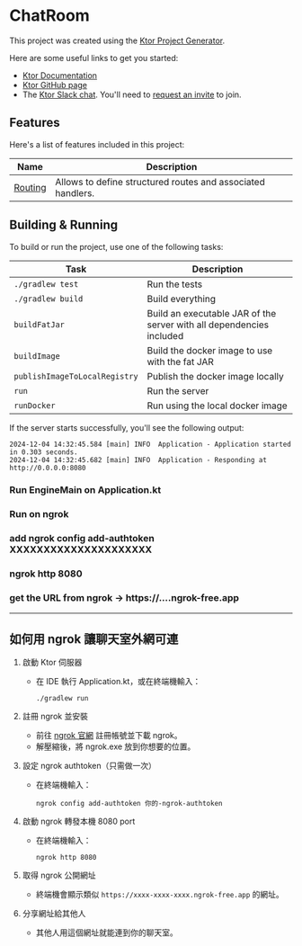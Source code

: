 # ChatRoom

This project was created using the [Ktor Project Generator](https://start.ktor.io).

Here are some useful links to get you started:

- [Ktor Documentation](https://ktor.io/docs/home.html)
- [Ktor GitHub page](https://github.com/ktorio/ktor)
- The [Ktor Slack chat](https://app.slack.com/client/T09229ZC6/C0A974TJ9). You'll need
  to [request an invite](https://surveys.jetbrains.com/s3/kotlin-slack-sign-up) to join.

## Features

Here's a list of features included in this project:

| Name                                               | Description                                                 |
|----------------------------------------------------|-------------------------------------------------------------|
| [Routing](https://start.ktor.io/p/routing-default) | Allows to define structured routes and associated handlers. |

## Building & Running

To build or run the project, use one of the following tasks:

| Task                          | Description                                                          |
|-------------------------------|----------------------------------------------------------------------|
| `./gradlew test`              | Run the tests                                                        |
| `./gradlew build`             | Build everything                                                     |
| `buildFatJar`                 | Build an executable JAR of the server with all dependencies included |
| `buildImage`                  | Build the docker image to use with the fat JAR                       |
| `publishImageToLocalRegistry` | Publish the docker image locally                                     |
| `run`                         | Run the server                                                       |
| `runDocker`                   | Run using the local docker image                                     |

If the server starts successfully, you'll see the following output:

```
2024-12-04 14:32:45.584 [main] INFO  Application - Application started in 0.303 seconds.
2024-12-04 14:32:45.682 [main] INFO  Application - Responding at http://0.0.0.0:8080
```

### Run EngineMain on Application.kt
### Run on ngrok
### add ngrok config add-authtoken XXXXXXXXXXXXXXXXXXXXX
### ngrok http 8080
### get the URL from ngrok -> https://....ngrok-free.app

---

## 如何用 ngrok 讓聊天室外網可連

1. 啟動 Ktor 伺服器
   - 在 IDE 執行 Application.kt，或在終端機輸入：
     ```
     ./gradlew run
     ```

2. 註冊 ngrok 並安裝
   - 前往 [ngrok 官網](https://ngrok.com/) 註冊帳號並下載 ngrok。
   - 解壓縮後，將 ngrok.exe 放到你想要的位置。

3. 設定 ngrok authtoken（只需做一次）
   - 在終端機輸入：
     ```
     ngrok config add-authtoken 你的-ngrok-authtoken
     ```

4. 啟動 ngrok 轉發本機 8080 port
   - 在終端機輸入：
     ```
     ngrok http 8080
     ```

5. 取得 ngrok 公開網址
   - 終端機會顯示類似 `https://xxxx-xxxx-xxxx.ngrok-free.app` 的網址。

6. 分享網址給其他人
   - 其他人用這個網址就能連到你的聊天室。
